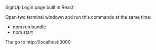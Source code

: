SignUp Login page built in React

Open two terminal windown and run this commands at the same time: 

- npm run bundle
- npm start

The go to http://localhost:3000
